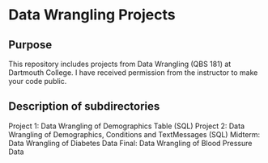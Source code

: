 # Data Wrangling Projects
## Purpose
This repository includes projects from Data Wrangling (QBS 181) at Dartmouth College. I have received permission from the instructor to make your code public.

## Description of subdirectories

Project 1: Data Wrangling of Demographics Table (SQL)
Project 2: Data Wrangling of Demographics, Conditions and TextMessages (SQL) 
Midterm: Data Wrangling of Diabetes Data
Final: Data Wrangling of Blood Pressure Data
